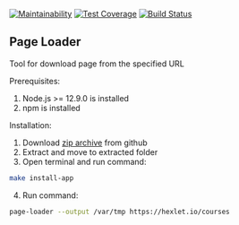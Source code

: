 [![Maintainability](https://api.codeclimate.com/v1/badges/8e930460a57c4555d33b/maintainability)](https://codeclimate.com/github/tavira/backend-project-lvl3/maintainability)
[![Test Coverage](https://api.codeclimate.com/v1/badges/8e930460a57c4555d33b/test_coverage)](https://codeclimate.com/github/tavira/backend-project-lvl3/test_coverage)
[![Build Status](https://travis-ci.com/tavira/backend-project-lvl3.svg?branch=master)](https://travis-ci.com/tavira/backend-project-lvl3)

## Page Loader
Tool for download page from the specified URL

Prerequisites:
1. Node.js >= 12.9.0 is installed
2. npm is installed

Installation:
1. Download [zip archive](https://github.com/tavira/backend-project-lvl3/archive/master.zip) from github
2. Extract and move to extracted folder
3. Open terminal and run command: 
```bash
make install-app
```
4. Run command:
```bash
page-loader --output /var/tmp https://hexlet.io/courses
```
